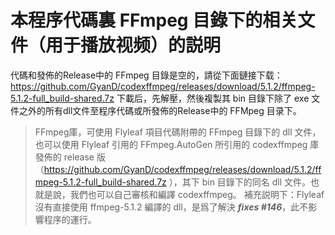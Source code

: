 # 本程序代碼裏 FFmpeg 目錄下的相关文件（用于播放视频）的説明

代碼和發佈的Release中的 FFmpeg 目錄是空的，請從下面鏈接下载：
 https://github.com/GyanD/codexffmpeg/releases/download/5.1.2/ffmpeg-5.1.2-full_build-shared.7z 
 下載后，先解壓，然後複製其 bin 目錄下除了 exe 文件之外的所有dll文件至程序代碼或所發佈的Release中的 FFMpeg 目录下。

> FFmpeg庫，可使用 Flyleaf 項目代碼附帶的  FFmpeg 目錄下的 dll 文件，也可以使用 Flyleaf 引用的 FFmpeg.AutoGen 所引用的  codexffmpeg 庫發佈的 release 版（https://github.com/GyanD/codexffmpeg/releases/download/5.1.2/ffmpeg-5.1.2-full_build-shared.7z ），其下 bin 目錄下的同名 dll 文件。也就是說，我們也可以自己審核和編譯 codexffmpeg。
補充説明下：Flyleaf 沒有直接使用 ffmpeg-5.1.2 編譯的 dll，是爲了解決 ***fixes #146***，此不影響程序的運行。
